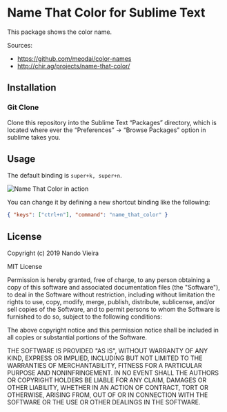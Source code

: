 # Name That Color for Sublime Text

This package shows the color name.

Sources:

- https://github.com/meodai/color-names
- http://chir.ag/projects/name-that-color/

## Installation

### Git Clone

Clone this repository into the Sublime Text “Packages” directory, which is located where ever the “Preferences” -> “Browse Packages” option in sublime takes you.

## Usage

The default binding is `super+k, super+n`.

![Name That Color in action](https://raw.github.com/fnando/sublime-name-that-color/master/NameThatColor.png)

You can change it by defining a new shortcut binding like the following:

```json
{ "keys": ["ctrl+n"], "command": "name_that_color" }
```

## License

Copyright (c) 2019 Nando Vieira

MIT License

Permission is hereby granted, free of charge, to any person obtaining
a copy of this software and associated documentation files (the
"Software"), to deal in the Software without restriction, including
without limitation the rights to use, copy, modify, merge, publish,
distribute, sublicense, and/or sell copies of the Software, and to
permit persons to whom the Software is furnished to do so, subject to
the following conditions:

The above copyright notice and this permission notice shall be
included in all copies or substantial portions of the Software.

THE SOFTWARE IS PROVIDED "AS IS", WITHOUT WARRANTY OF ANY KIND,
EXPRESS OR IMPLIED, INCLUDING BUT NOT LIMITED TO THE WARRANTIES OF
MERCHANTABILITY, FITNESS FOR A PARTICULAR PURPOSE AND
NONINFRINGEMENT. IN NO EVENT SHALL THE AUTHORS OR COPYRIGHT HOLDERS BE
LIABLE FOR ANY CLAIM, DAMAGES OR OTHER LIABILITY, WHETHER IN AN ACTION
OF CONTRACT, TORT OR OTHERWISE, ARISING FROM, OUT OF OR IN CONNECTION
WITH THE SOFTWARE OR THE USE OR OTHER DEALINGS IN THE SOFTWARE.
